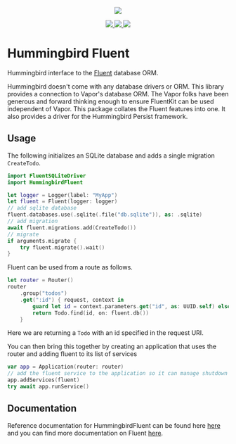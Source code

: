 <p align="center">
<picture>
  <source media="(prefers-color-scheme: dark)" srcset="https://github.com/hummingbird-project/hummingbird/assets/9382567/48de534f-8301-44bd-b117-dfb614909efd">
  <img src="https://github.com/hummingbird-project/hummingbird/assets/9382567/e371ead8-7ca1-43e3-8077-61d8b5eab879">
</picture>
</p>  
<p align="center">
<a href="https://swift.org">
  <img src="https://img.shields.io/badge/swift-5.9-brightgreen.svg"/>
</a>
<a href="https://github.com/hummingbird-project/hummingbird-fluent/actions?query=workflow%3ACI">
  <img src="https://github.com/hummingbird-project/hummingbird-fluent/actions/workflows/ci.yml/badge.svg?branch=main"/>
</a>
<a href="https://discord.gg/7ME3nZ7mP2">
  <img src="https://img.shields.io/badge/chat-discord-brightgreen.svg"/>
</a>
</p>

# Hummingbird Fluent

Hummingbird interface to the [Fluent](https://github.com/vapor/fluent-kit) database ORM.

Hummingbird doesn't come with any database drivers or ORM. This library provides a connection to Vapor's database ORM. The Vapor folks have been generous and forward thinking enough to ensure FluentKit can be used independent of Vapor. This package collates the Fluent features into one. It also provides a driver for the Hummingbird Persist framework.

## Usage

The following initializes an SQLite database and adds a single migration `CreateTodo`.

```swift
import FluentSQLiteDriver
import HummingbirdFluent

let logger = Logger(label: "MyApp")
let fluent = Fluent(logger: logger)
// add sqlite database
fluent.databases.use(.sqlite(.file("db.sqlite")), as: .sqlite)
// add migration
await fluent.migrations.add(CreateTodo())
// migrate
if arguments.migrate {
    try fluent.migrate().wait()
}
```

Fluent can be used from a route as follows.

```swift
let router = Router()
router
    .group("todos")
    .get(":id") { request, context in 
        guard let id = context.parameters.get("id", as: UUID.self) else { return request.failure(HTTPError(.badRequest)) }
        return Todo.find(id, on: fluent.db())
    }
```
Here we are returning a `Todo` with an id specified in the request URI.

You can then bring this together by creating an application that uses the router and adding fluent to its list of services

```swift
var app = Application(router: router)
// add the fluent service to the application so it can manage shutdown correctly
app.addServices(fluent)
try await app.runService()
```

## Documentation

Reference documentation for HummingbirdFluent can be found here [here](https://docs.hummingbird.codes/2.0/documentation/hummingbirdfluent) and you can find more documentation on Fluent [here](https://docs.vapor.codes/4.0/fluent/overview/).
